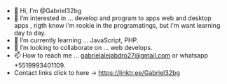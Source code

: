 - 👋 Hi, I’m @Gabriel32bg
- 👀 I’m interested in ... develop and program to apps web and desktop apps , rigth know i'm rookie in the programatings, but i'm want learning day to day.
- 🌱 I’m currently learning ... JavaScript, PHP.
- 💞️ I’m looking to collaborate on ... web develops.
- 📫 How to reach me ... gabrielalejabdro27@gmail.com or whatsapp +5519993401109.
- Contact links click to here -> https://linktr.ee/Gabriel32bg

<!---
Gabriel32bg/Gabriel32bg is a ✨ special ✨ repository because its `README.md` (this file) appears on your GitHub profile.
You can click the Preview link to take a look at your changes.
--->
